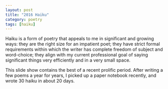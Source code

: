 ```yaml
---
layout: post
title: "2016 Haiku"
category: poetry
tags: [haiku]
---
```


Haiku is a form of poetry that appeals to me in significant and growing ways: they are the right size for an impatient poet; they have strict formal requirements within which the writer has complete freedom of subject and word-choice; they align with my current professional goal of saying significant things very efficiently and in a very small space.

This slide show contains the best of a recent prolific period. After writing a few poems a year for years, I picked up a paper notebook recently, and wrote 30 haiku in about 20 days. 

<p>&nbsp;</p>


<p>&nbsp; </p>

